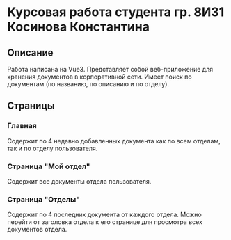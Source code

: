 # Курсовая работа студента гр. 8И31 Косинова Константина

## Описание

Работа написана на Vue3. Представляет собой веб-приложение для хранения документов в корпоративной сети. Имеет поиск по документам (по названию, по описанию и по отделу).

## Страницы

### Главная
Содержит по 4 недавно добавленных документа как по всем отделам, так и по отделу пользователя.
### Страница "Мой отдел"
Содержит все документы отдела пользователя.
### Страница "Отделы"
Содержит по 4 последних документа от каждого отдела. Можно перейти от заголовка отдела к его странице для просмотра всех документов отдела.
